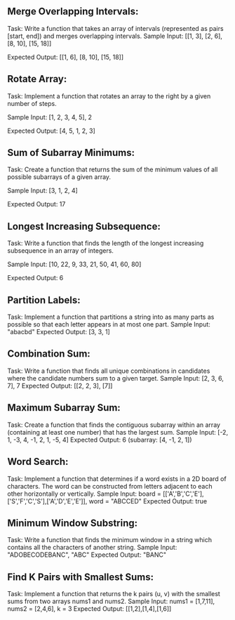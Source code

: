 ## Merge Overlapping Intervals:

Task: Write a function that takes an array of intervals (represented as pairs [start, end]) and merges overlapping intervals.
Sample Input: [[1, 3], [2, 6], [8, 10], [15, 18]]

Expected Output: [[1, 6], [8, 10], [15, 18]]

## Rotate Array:

Task: Implement a function that rotates an array to the right by a given number of steps.

Sample Input: [1, 2, 3, 4, 5], 2

Expected Output: [4, 5, 1, 2, 3]

## Sum of Subarray Minimums:

Task: Create a function that returns the sum of the minimum values of all possible subarrays of a given array.

Sample Input: [3, 1, 2, 4]

Expected Output: 17

## Longest Increasing Subsequence:

Task: Write a function that finds the length of the longest increasing subsequence in an array of integers.

Sample Input: [10, 22, 9, 33, 21, 50, 41, 60, 80]

Expected Output: 6

## Partition Labels:

Task: Implement a function that partitions a string into as many parts as possible so that each letter appears in at most one part.
Sample Input: "abacbd"
Expected Output: [3, 3, 1]

## Combination Sum:

Task: Write a function that finds all unique combinations in candidates where the candidate numbers sum to a given target.
Sample Input: [2, 3, 6, 7], 7
Expected Output: [[2, 2, 3], [7]]

## Maximum Subarray Sum:

Task: Create a function that finds the contiguous subarray within an array (containing at least one number) that has the largest sum.
Sample Input: [-2, 1, -3, 4, -1, 2, 1, -5, 4]
Expected Output: 6 (subarray: [4, -1, 2, 1])

## Word Search:

Task: Implement a function that determines if a word exists in a 2D board of characters. The word can be constructed from letters adjacent to each other horizontally or vertically.
Sample Input: board = [['A','B','C','E'],['S','F','C','S'],['A','D','E','E']], word = "ABCCED"
Expected Output: true

## Minimum Window Substring:

Task: Write a function that finds the minimum window in a string which contains all the characters of another string.
Sample Input: "ADOBECODEBANC", "ABC"
Expected Output: "BANC"

## Find K Pairs with Smallest Sums:

Task: Implement a function that returns the k pairs (u, v) with the smallest sums from two arrays nums1 and nums2.
Sample Input: nums1 = [1,7,11], nums2 = [2,4,6], k = 3
Expected Output: [[1,2],[1,4],[1,6]]
